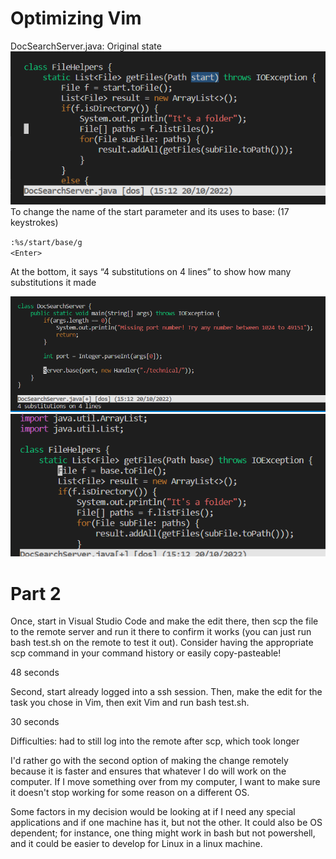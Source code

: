 # Optimizing Vim

DocSearchServer.java: Original state
![Image](images/report_5_start.png)
To change the name of the start parameter and its uses to base: 
(17 keystrokes)

`:%s/start/base/g` \
`<Enter>`

At the bottom, it says “4 substitutions on 4 lines” to show how many substitutions it made

![Image](images/report_5_base1.png)
![Image](images/report_5_base2.png)

# Part 2

Once, start in Visual Studio Code and make the edit there, then scp the file to the remote server and run it there to confirm it works (you can just run bash test.sh on the remote to test it out). Consider having the appropriate scp command in your command history or easily copy-pasteable!

48 seconds

Second, start already logged into a ssh session. Then, make the edit for the task you chose in Vim, then exit Vim and run bash test.sh.

30 seconds 

Difficulties: had to still log into the remote after scp, which took longer 

I'd rather go with the second option of making the change remotely because it is faster and ensures that whatever I do will work on the computer. If I move something over from my computer, I want to make sure it doesn't stop working for some reason on a different OS. 

Some factors in my decision would be looking at if I need any special applications and if one machine has it, but not the other. It could also be OS dependent; for instance, one thing might work in bash but not powershell, and it could be easier to develop for Linux in a linux machine. 